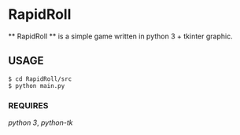 # RapidRoll
** RapidRoll ** is a simple game written in python 3 + tkinter graphic.

## USAGE

```
$ cd RapidRoll/src
$ python main.py
```

### REQUIRES
*python 3*, *python-tk*